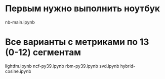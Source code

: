 # Первым нужно выполнить ноутбук
nb-main.ipynb 

# Все варианты с метриками по 13 (0-12) сегментам
lightfm.ipynb
ncf-py39.ipynb
rbm-py39.ipynb
svd.ipynb
hybrid-cosine.ipynb
